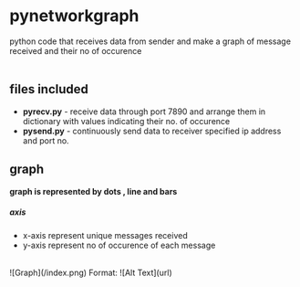 # pynetworkgraph   
python code that receives data from sender and make a graph of message received and their no of occurence  
<br />  
## files included   
* **pyrecv.py** - receive data through port 7890 and arrange them in dictionary with values indicating their no. of occurence  
* **pysend.py** - continuously send data to receiver specified ip address and port no.  
## graph  
**graph is represented by dots , line and bars**  
##### axis  
* x-axis represent unique messages received  
* y-axis represent no of occurence of each message  
<br />
![Graph](/index.png)
Format: ![Alt Text](url)


